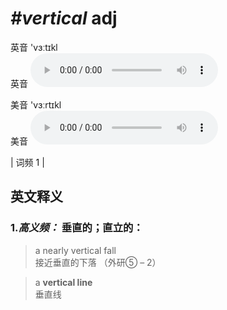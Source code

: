 # ***\#vertical*** adj
英音 'vɜːtɪkl  
英音
<audio src="./media/version-B.aac" controls="controls"></audio>

美音 'vɜːrtɪkl  
美音
<audio src="./media/vertical.aac" controls="controls"></audio>



| 词频 1 |  

英文释义
---
### 1.*高义频：* **垂直的；直立的：**  

 > a nearly vertical fall  
 > 接近垂直的下落  （外研⑤ – 2）  

 > a **vertical line**  
 > 垂直线    


